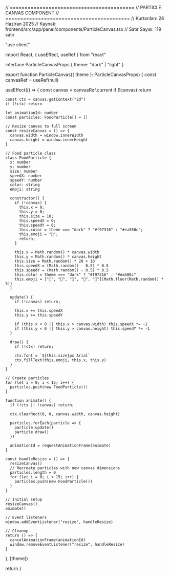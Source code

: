 // ==========================================
// PARTICLE CANVAS COMPONENT
// ==========================================
// Kurtarılan: 28 Haziran 2025
// Kaynak: frontend/src/app/panel/components/ParticleCanvas.tsx
// Satır Sayısı: 119 satır

"use client"

import React, { useEffect, useRef } from "react"

interface ParticleCanvasProps {
  theme: "dark" | "light"
}

export function ParticleCanvas({ theme }: ParticleCanvasProps) {
  const canvasRef = useRef<HTMLCanvasElement>(null)

  useEffect(() => {
    const canvas = canvasRef.current
    if (!canvas) return

    const ctx = canvas.getContext("2d")
    if (!ctx) return

    let animationId: number
    const particles: FoodParticle[] = []

    // Resize canvas to full screen
    const resizeCanvas = () => {
      canvas.width = window.innerWidth
      canvas.height = window.innerHeight
    }

    // Food particle class
    class FoodParticle {
      x: number
      y: number
      size: number
      speedX: number
      speedY: number
      color: string
      emoji: string

      constructor() {
        if (!canvas) {
          this.x = 0;
          this.y = 0;
          this.size = 10;
          this.speedX = 0;
          this.speedY = 0;
          this.color = theme === "dark" ? "#f97316" : "#ea580c";
          this.emoji = "🍕";
          return;
        }
        
        this.x = Math.random() * canvas.width
        this.y = Math.random() * canvas.height
        this.size = Math.random() * 20 + 10
        this.speedX = (Math.random() - 0.5) * 0.5
        this.speedY = (Math.random() - 0.5) * 0.5
        this.color = theme === "dark" ? "#f97316" : "#ea580c"
        this.emoji = ["🍕", "🍔", "🍟", "🥗", "🍖"][Math.floor(Math.random() * 5)]
      }

      update() {
        if (!canvas) return;
        
        this.x += this.speedX
        this.y += this.speedY

        if (this.x < 0 || this.x > canvas.width) this.speedX *= -1
        if (this.y < 0 || this.y > canvas.height) this.speedY *= -1
      }

      draw() {
        if (!ctx) return;
        
        ctx.font = `${this.size}px Arial`
        ctx.fillText(this.emoji, this.x, this.y)
      }
    }

    // Create particles
    for (let i = 0; i < 15; i++) {
      particles.push(new FoodParticle())
    }

    function animate() {
      if (!ctx || !canvas) return;
      
      ctx.clearRect(0, 0, canvas.width, canvas.height)

      particles.forEach(particle => {
        particle.update()
        particle.draw()
      })

      animationId = requestAnimationFrame(animate)
    }

    const handleResize = () => {
      resizeCanvas()
      // Recreate particles with new canvas dimensions
      particles.length = 0
      for (let i = 0; i < 15; i++) {
        particles.push(new FoodParticle())
      }
    }

    // Initial setup
    resizeCanvas()
    animate()

    // Event listeners
    window.addEventListener("resize", handleResize)

    // Cleanup
    return () => {
      cancelAnimationFrame(animationId)
      window.removeEventListener("resize", handleResize)
    }
  }, [theme])

  return <canvas ref={canvasRef} className="absolute inset-0 w-full h-full opacity-20" />
} 